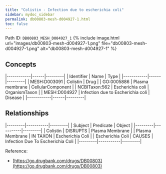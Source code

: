 ```yaml
---
title: "Colistin - Infection due to escherichia coli"
sidebar: mydoc_sidebar
permalink: db00803-mesh-d004927-1.html
toc: false 
---
```



Path ID: `DB00803_MESH_D004927_1`
{% include image.html url="images/db00803-mesh-d004927-1.png" file="db00803-mesh-d004927-1.png" alt="db00803-mesh-d004927-1" %}

## Concepts

|------------|------|---------|
| Identifier | Name | Type    |
|------------|------|---------|
| MESH:D003091 | Colistin | Drug |
| GO:0005886 | Plasma membrane | CellularComponent |
| NCBITaxon:562 | Escherichia coli | OrganismTaxon |
| MESH:D004927 | Infection due to Escherichia coli | Disease |
|------------|------|---------|

## Relationships

|---------|-----------|---------|
| Subject | Predicate | Object  |
|---------|-----------|---------|
| Colistin | DISRUPTS | Plasma Membrane |
| Plasma Membrane | IN TAXON | Escherichia Coli |
| Escherichia Coli | CAUSES | Infection Due To Escherichia Coli |
|---------|-----------|---------|

Reference: 
  - [https://go.drugbank.com/drugs/DB00803](https://go.drugbank.com/drugs/DB00803)
